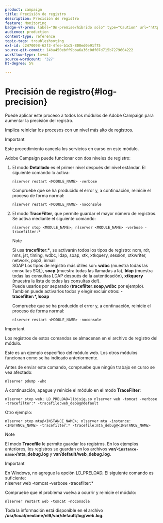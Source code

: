 ```yaml
---
product: campaign
title: Precisión de registro
description: Precisión de registro
feature: Monitoring
badge-v7-prem: label="On-premise/híbrido solo" type="Caution" url="https://experienceleague.adobe.com/docs/campaign-classic/using/installing-campaign-classic/architecture-and-hosting-models/hosting-models-lp/hosting-models.html?lang=es" tooltip="Se aplica solo a implementaciones On-premise e híbridas"
audience: production
content-type: reference
topic-tags: troubleshooting
exl-id: c2470098-62f3-4fee-b1c5-800ed0e91f75
source-git-commit: 14ba450ebff9bba6a36c0df07d715b7279604222
workflow-type: tm+mt
source-wordcount: '327'
ht-degree: 5%

---
```


# Precisión de registro{#log-precision}



Puede aplicar este proceso a todos los módulos de Adobe Campaign para aumentar la precisión del registro.

Implica reiniciar los procesos con un nivel más alto de registros.

>[!IMPORTANT]
>
>Este procedimiento cancela los servicios en curso en este módulo.

Adobe Campaign puede funcionar con dos niveles de registro:

1. El modo **Detallado** es el primer nivel después del nivel estándar. El siguiente comando lo activa:

   ```
   nlserver restart <MODULE_NAME> -verbose 
   ```

   Compruebe que se ha producido el error y, a continuación, reinicie el proceso de forma normal:

   ```
   nlserver restart <MODULE_NAME> -noconsole
   ```

1. El modo **TraceFilter**, que permite guardar el mayor número de registros. Se activa mediante el siguiente comando:

   ```
   nlserver stop <MODULE_NAME>; nlserver <MODULE_NAME> -verbose -tracefilter:*
   ```

   >[!NOTE]
   >
   >Si usa **tracefilter:&#42;**, se activarán todos los tipos de registro: ncm, rdr, nms, jst, timing, wdbc, ldap, soap, xtk, xtkquery, session, xtkwriter, network, pop3, inmail\
   SOAP Los tipos de registro más útiles son: **wdbc** (muestra todas las consultas SQL), **soap** (muestra todas las llamadas a la), **ldap** (muestra todas las consultas LDAP después de la autenticación), **xtkquery** (muestra la lista de todas las consultas def).\
   Puede usarlos por separado (**tracefilter:soap,wdbc** por ejemplo). También puede activarlos todos y elegir excluir otros: **-tracefilter:&#42;,!soap**

   Compruebe que se ha producido el error y, a continuación, reinicie el proceso de forma normal:

   ```
   nlserver restart <MODULE_NAME> -noconsole
   ```

>[!IMPORTANT]
>
Los registros de estos comandos se almacenan en el archivo de registro del módulo.

Este es un ejemplo específico del módulo web. Los otros módulos funcionan como se ha indicado anteriormente.

Antes de enviar este comando, compruebe que ningún trabajo en curso se vea afectado:

```
nlserver pdump -who
```

A continuación, apague y reinicie el módulo en el modo **TraceFilter**:

```
nlserver stop web; LD_PRELOAD=libjsig.so nlserver web -tomcat -verbose -tracefilter:* -tracefile:web_debug@default
```

Otro ejemplo:

```
nlserver stop mta@<INSTANCE_NAME>; nlserver mta -instance:<INSTANCE_NAME> -tracefilter:* -tracefile:mta_debug@<INSTANCE_NAME>
```

>[!NOTE]
>
El modo **Tracefile** le permite guardar los registros. En los ejemplos anteriores, los registros se guardan en los archivos **var/`<instance-name>`/mta_debug.log** y **var/default/web_debug.log**.

>[!IMPORTANT]
>
En Windows, no agregue la opción LD_PRELOAD. El siguiente comando es suficiente:\
nlserver web -tomcat -verbose -tracefilter:&#42;

Compruebe que el problema vuelva a ocurrir y reinicie el módulo:

```
nlserver restart web -tomcat -noconsole
```

Toda la información está disponible en el archivo **/usr/local/neolane/nl6/var/default/log/web.log**.

